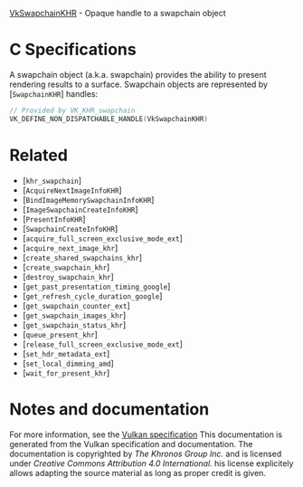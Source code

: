 [VkSwapchainKHR](https://www.khronos.org/registry/vulkan/specs/1.3-extensions/man/html/VkSwapchainKHR.html) - Opaque handle to a swapchain object

# C Specifications
A swapchain object (a.k.a.
swapchain) provides the ability to present rendering results to a surface.
Swapchain objects are represented by [`SwapchainKHR`] handles:
```c
// Provided by VK_KHR_swapchain
VK_DEFINE_NON_DISPATCHABLE_HANDLE(VkSwapchainKHR)
```

# Related
- [`khr_swapchain`]
- [`AcquireNextImageInfoKHR`]
- [`BindImageMemorySwapchainInfoKHR`]
- [`ImageSwapchainCreateInfoKHR`]
- [`PresentInfoKHR`]
- [`SwapchainCreateInfoKHR`]
- [`acquire_full_screen_exclusive_mode_ext`]
- [`acquire_next_image_khr`]
- [`create_shared_swapchains_khr`]
- [`create_swapchain_khr`]
- [`destroy_swapchain_khr`]
- [`get_past_presentation_timing_google`]
- [`get_refresh_cycle_duration_google`]
- [`get_swapchain_counter_ext`]
- [`get_swapchain_images_khr`]
- [`get_swapchain_status_khr`]
- [`queue_present_khr`]
- [`release_full_screen_exclusive_mode_ext`]
- [`set_hdr_metadata_ext`]
- [`set_local_dimming_amd`]
- [`wait_for_present_khr`]

# Notes and documentation
For more information, see the [Vulkan specification](https://www.khronos.org/registry/vulkan/specs/1.3-extensions/html/vkspec.html)
This documentation is generated from the Vulkan specification and documentation.
The documentation is copyrighted by *The Khronos Group Inc.* and is licensed under *Creative Commons Attribution 4.0 International*.
his license explicitely allows adapting the source material as long as proper credit is given.
        